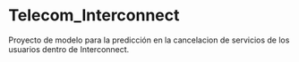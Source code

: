 # Telecom_Interconnect
Proyecto de modelo para la predicción en la cancelacion de servicios de los usuarios dentro de Interconnect. 
